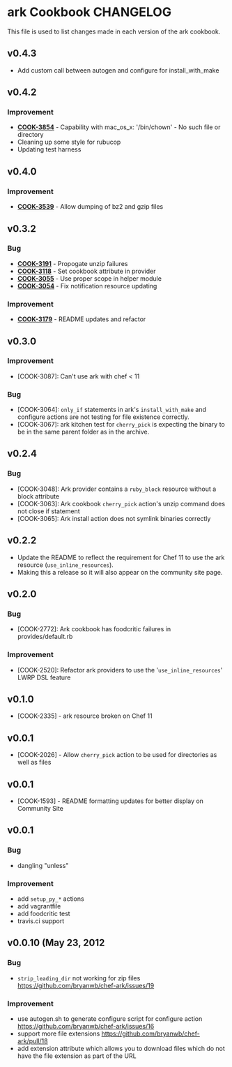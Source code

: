ark Cookbook CHANGELOG
======================
This file is used to list changes made in each version of the ark cookbook.

v0.4.3
------
- Add custom call between autogen and configure for install_with_make

v0.4.2
------
### Improvement
- **[COOK-3854](https://tickets.opscode.com/browse/COOK-3854)** - Capability with mac_os_x: '/bin/chown' - No such file or directory
- Cleaning up some style for rubucop
- Updating test harness


v0.4.0
------
### Improvement
- **[COOK-3539](https://tickets.opscode.com/browse/COOK-3539)** - Allow dumping of bz2 and gzip files

v0.3.2
------
### Bug
- **[COOK-3191](https://tickets.opscode.com/browse/COOK-3191)** - Propogate unzip failures
- **[COOK-3118](https://tickets.opscode.com/browse/COOK-3118)** - Set cookbook attribute in provider
- **[COOK-3055](https://tickets.opscode.com/browse/COOK-3055)** - Use proper scope in helper module
- **[COOK-3054](https://tickets.opscode.com/browse/COOK-3054)** - Fix notification resource updating

### Improvement
- **[COOK-3179](https://tickets.opscode.com/browse/COOK-3179)** - README updates and refactor

v0.3.0
------
### Improvement

- [COOK-3087]: Can't use ark with chef < 11

### Bug

- [COOK-3064]: `only_if` statements in ark's `install_with_make` and configure actions are not testing for file existence correctly.
- [COOK-3067]: ark kitchen test for `cherry_pick` is expecting the binary to be in the same parent folder as in the archive.

v0.2.4
------
### Bug

- [COOK-3048]: Ark provider contains a `ruby_block` resource without a block attribute
- [COOK-3063]: Ark cookbook `cherry_pick` action's unzip command does not close if statement
- [COOK-3065]: Ark install action does not symlink binaries correctly

v0.2.2
------
- Update the README to reflect the requirement for Chef 11 to use the ark resource (`use_inline_resources`).
- Making this a release so it will also appear on the community site page.

v0.2.0
------
### Bug

- [COOK-2772]: Ark cookbook has foodcritic failures in provides/default.rb

### Improvement

- [COOK-2520]: Refactor ark providers to use the '`use_inline_resources`' LWRP DSL feature

v0.1.0
------
- [COOK-2335] - ark resource broken on Chef 11

v0.0.1
------
- [COOK-2026] - Allow `cherry_pick` action to be used for directories as well as files

v0.0.1
------
- [COOK-1593] - README formatting updates for better display on Community Site

v0.0.1
------
### Bug
- dangling "unless"

### Improvement
- add `setup_py_*` actions
- add vagrantfile
- add foodcritic test
- travis.ci support

v0.0.10 (May 23, 2012
------
### Bug
- `strip_leading_dir` not working for zip files https://github.com/bryanwb/chef-ark/issues/19

### Improvement
- use autogen.sh to generate configure script for configure action https://github.com/bryanwb/chef-ark/issues/16
- support more file extensions https://github.com/bryanwb/chef-ark/pull/18
- add extension attribute which allows you to download files which do not have the file extension as part of the URL

